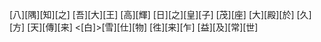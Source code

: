 [八][隅][知][之] [吾][大][王] [高][輝] [日][之][皇][子] [茂][座] [大][殿][於] [久][方] [天][傳][来] <[白]>[雪][仕][物] [徃][来][乍] [益][及][常][世]
